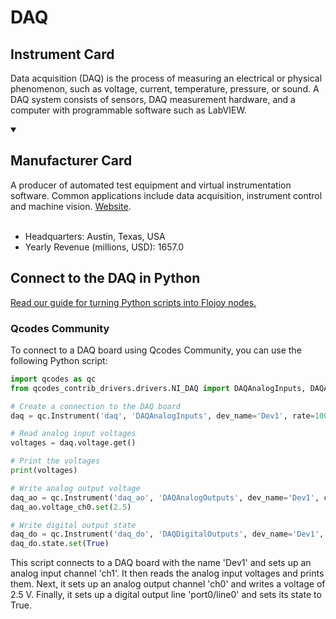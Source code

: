 
# DAQ

## Instrument Card

Data acquisition (DAQ) is the process of measuring an electrical or physical phenomenon, such as voltage, current, temperature, pressure, or sound. A DAQ system consists of sensors, DAQ measurement hardware, and a computer with programmable software such as LabVIEW.

<details open>
<summary><h2>Manufacturer Card</h2></summary>
A producer of automated test equipment and virtual instrumentation software. Common applications include data acquisition, instrument control and machine vision. <a href="https://www.ni.com/en-ca.html">Website</a>.
<br></br>
<ul>
  <li>Headquarters: Austin, Texas, USA</li>
  <li>Yearly Revenue (millions, USD): 1657.0</li>
</ul>
</details>

## Connect to the DAQ in Python

[Read our guide for turning Python scripts into Flojoy nodes.](https://docs.flojoy.ai/custom-nodes/creating-custom-node/)


### Qcodes Community

To connect to a DAQ board using Qcodes Community, you can use the following Python script:

```python
import qcodes as qc
from qcodes_contrib_drivers.drivers.NI_DAQ import DAQAnalogInputs, DAQAnalogOutputs, DAQDigitalOutputs

# Create a connection to the DAQ board
daq = qc.Instrument('daq', 'DAQAnalogInputs', dev_name='Dev1', rate=1000, channels={'ch1': 0})

# Read analog input voltages
voltages = daq.voltage.get()

# Print the voltages
print(voltages)

# Write analog output voltage
daq_ao = qc.Instrument('daq_ao', 'DAQAnalogOutputs', dev_name='Dev1', channels={'ch0': 0})
daq_ao.voltage_ch0.set(2.5)

# Write digital output state
daq_do = qc.Instrument('daq_do', 'DAQDigitalOutputs', dev_name='Dev1', lines=['port0/line0'])
daq_do.state.set(True)
```

This script connects to a DAQ board with the name 'Dev1' and sets up an analog input channel 'ch1'. It then reads the analog input voltages and prints them. Next, it sets up an analog output channel 'ch0' and writes a voltage of 2.5 V. Finally, it sets up a digital output line 'port0/line0' and sets its state to True.

